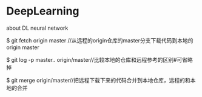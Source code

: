 # DeepLearning
about DL neural network



$ git fetch origin master //从远程的origin仓库的master分支下载代码到本地的origin master

$ git log -p master.. origin/master//比较本地的仓库和远程参考的区别#可省略掉

$ git merge origin/master//把远程下载下来的代码合并到本地仓库，远程的和本地的合并
